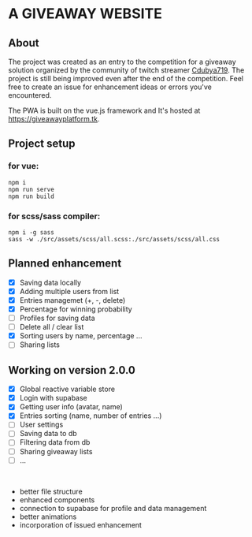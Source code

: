 # A GIVEAWAY WEBSITE

## About

The project was created as an entry to the competition for a giveaway solution organized by the community of twitch streamer [Cdubya719](https://www.twitch.tv/cdubya719). The project is still being improved even after the end of the competition. Feel free to create an issue for enhancement ideas or errors you've encountered.

The PWA is built on the vue.js framework and It's hosted at https://giveawayplatform.tk.

## Project setup

### for vue:
```
npm i
npm run serve
npm run build
```

### for scss/sass compiler:
```
npm i -g sass
sass -w ./src/assets/scss/all.scss:./src/assets/scss/all.css
```

## Planned enhancement

- [x] Saving data locally
- [x] Adding multiple users from list
- [x] Entries managemet (+, -, delete)
- [x] Percentage for winning probability
- [ ] Profiles for saving data
- [ ] Delete all / clear list
- [X] Sorting users by name, percentage ...
- [ ] Sharing lists

## Working on version 2.0.0

- [x] Global reactive variable store
- [x] Login with supabase
- [x] Getting user info (avatar, name)
- [X] Entries sorting (name, number of entries ...)
- [ ] User settings
- [ ] Saving data to db
- [ ] Filtering data from db
- [ ] Sharing giveaway lists
- [ ] ...

<br/>

- better file structure
- enhanced components
- connection to supabase for profile and data management
- better animations
- incorporation of issued enhancement
